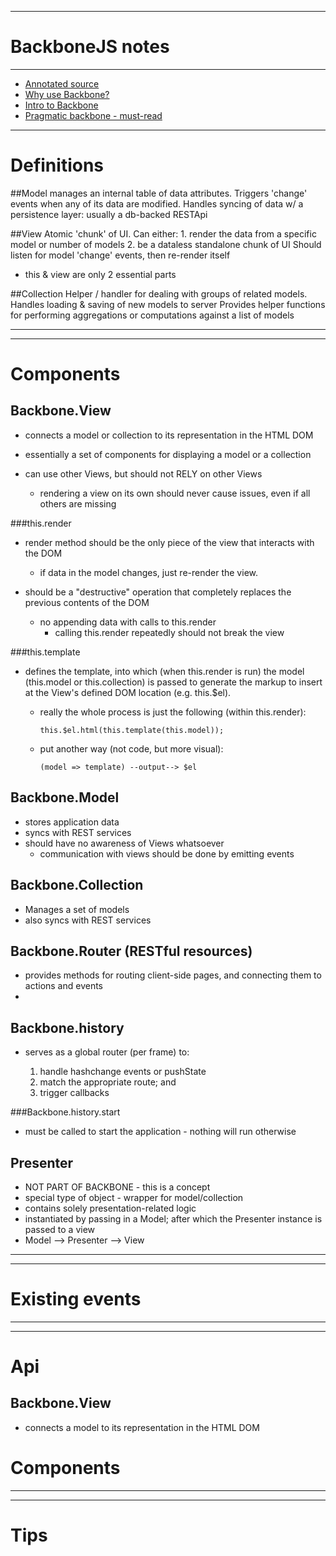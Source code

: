 **********************************************************************************************
BackboneJS notes
===================
**********************************************************************************************

*   [Annotated source](http://backbonejs.org/docs/backbone.html)
*   [Why use Backbone?](http://beletsky.net/2012/09/why-use-backbonejs.html)
*   [Intro to Backbone](http://www.clock.co.uk/blog/an-introduction-to-backbonejs)
*   [Pragmatic backbone - must-read](http://pragmatic-backbone.com/)

----------------------------------------------------------------------------------------------
Definitions
===========
##Model
manages an internal table of data attributes.  Triggers 'change' events when any of its
data are modified. Handles syncing of data w/ a persistence layer: usually a db-backed RESTApi

##View
Atomic 'chunk' of UI.  Can either:
    1.   render the data from a specific model or number of models
    2.   be a dataless standalone chunk of UI
Should listen for model 'change' events, then re-render itself
* this & view are only 2 essential parts

##Collection
Helper / handler for dealing with groups of related models.
Handles loading & saving of new models to server
Provides helper functions for performing aggregations or computations against a list of models


----------------------------------------------------------------------------------------------
----------------------------------------------------------------------------------------------
Components
==========

Backbone.View
-------------
*   connects a model or collection to its representation in the HTML DOM
*   essentially a set of components for displaying a model or a collection

*   can use other Views, but should not RELY on other Views
    *   rendering a view on its own should never cause issues, even if all others are missing

###this.render
*   render method should be the only piece of the view that interacts with the DOM
    *   if data in the model changes, just re-render the view.

*   should be a "destructive" operation that completely replaces the previous contents of the DOM
    *   no appending data with calls to this.render
	    *   calling this.render repeatedly should not break the view


###this.template
*   defines the template, into which (when this.render is run) the model (this.model or
    this.collection) is passed to generate the markup to insert at the View's defined
    DOM location (e.g. this.$el).
    *   really the whole process is just the following (within this.render):

            this.$el.html(this.template(this.model));

    *   put another way (not code, but more visual):

            (model => template) --output--> $el

Backbone.Model
--------------
*   stores application data
*   syncs with REST services
*   should have no awareness of Views whatsoever
    *    communication with views should be done by emitting events


Backbone.Collection
-------------------
*   Manages a set of models
*   also syncs with REST services


Backbone.Router (RESTful resources)
-----------------------------------
*   provides methods for routing client-side pages, and connecting them to actions and events
*

Backbone.history
----------------
*   serves as a global router (per frame) to:

    1.   handle hashchange events or pushState
    2.   match the appropriate route; and
    3.   trigger callbacks


###Backbone.history.start
*   must be called to start the application - nothing will run otherwise


Presenter
---------
*   NOT PART OF BACKBONE  -  this is a concept
*   special type of object - wrapper for model/collection
*   contains solely presentation-related logic
*   instantiated by passing in a Model; after which the Presenter instance is passed to a view
*   Model --> Presenter --> View

----------------------------------------------------------------------------------------------
----------------------------------------------------------------------------------------------
Existing events
===============


----------------------------------------------------------------------------------------------
----------------------------------------------------------------------------------------------

Api
===

Backbone.View
-------------
*   connects a model to its representation in the HTML DOM


Components
==========



----------------------------------------------------------------------------------------------
----------------------------------------------------------------------------------------------

Tips
====